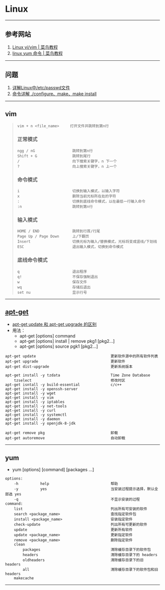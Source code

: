 # Linux

---
## 参考网站
1. [Linux vi/vim | 菜鸟教程](https://www.runoob.com/linux/linux-vim.html)
2. [linux yum 命令 | 菜鸟教程](https://www.runoob.com/linux/linux-yum.html)
---
## 问题
1. [详解Linux中/etc/passwd文件](https://www.linuxprobe.com/explain-etc-passwd.html)
2. [命令详解 ./configure、make、make install](https://www.cnblogs.com/tinywan/p/7230039.html)
---
## vim
>```
>vim + n <file_name>     打开文件并跳转到第n行
>```
>### 正常模式
>```
>ngg / nG                 跳转到第n行
>Shift + G                跳转到尾行
>/                        向下搜索关键字，n 下一个
>?                        向上搜索关键字，n 上一个
>```
>### 命令模式
>```
>i                        切换到输入模式，以输入字符
>x                        删除当前光标所在处的字符
>:                        切换到底线命令模式，以在最低一行输入命令
>:n                       跳转到第n行
>```
>### 输入模式
>```
>HOME / END               跳转到行首/行尾
>Page Up / Page Down      上/下翻页
>Insert                   切换光标为输入/替换模式，光标将变成竖线/下划线
>ESC                      退出输入模式，切换到命令模式
>```
>### 底线命令模式
>```
>q                        退出程序
>q!                       不保存强制退出
>w                        保存文件
>wq                       存储后退出
>set nu                   显示行号
>```
---
## [apt-get](https://www.cnblogs.com/downey-blog/p/10473893.html)
- [apt-get update 和 apt-get upgrade 的区别](https://www.cnblogs.com/zhaodehua/articles/11375822.html)
- 用法：
    - apt-get [options] command
    - apt-get [options] install | remove pkg1 [pkg2...]
    - apt-get [options] source pgk1 [pkg2...]
```
apt-get update                                  更新软件源中的所有软件列表
apt-get upgrade                                 更新软件
apt-get dist-upgrade                            更新系统版本

apt-get install -y tzdata                       Time Zone Database
    tzselect                                    修改时区
apt-get isntall -y build-essential              c/c++
apt-get install -y openssh-server
apt-get install -y wget
apt-get install -y vim
apt-get install -y iptables
apt-get install -y net-tools
apt-get install -y curl
apt-get install -y systemctl
apt-get install -y daemon
apt-get install -y openjdk-8-jdk

apt-get remove pkg                              卸载
apt-get autoremove                              自动卸载
```
---
## yum
- yum [options] [command] [packages ...]
```
options:
    -h          help                            帮助
    -y          yes                             当安装过程提示选择，默认全部选 yes
    -q                                          不显示安装的过程
command:
    list                                        列出所有可安装的软件
    search <package_name>                       查找指定软件包
    install <package_name>                      安装指定软件
    check-update                                列出所有可更新的软件
    update                                      更新所有软件
    update <package_name>                       更新指定软件
    remove <package_name>                       删除指定软件
    clean
        packages                                清除缓存目录下的软件包
        headers                                 清除缓存目录下的 headers
        oldheaders                              清除缓存目录下的旧 headers
        all                                     清除缓存目录下的软件包和旧 headers
    makecache
```
---